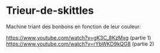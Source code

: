# Trieur-de-skittles
Machine triant des bonbons en fonction de leur couleur:

https://www.youtube.com/watch?v=gK3C_8KzMxg (partie 1)
https://www.youtube.com/watch?v=rYbWKD9kQG8 (partie 2)
